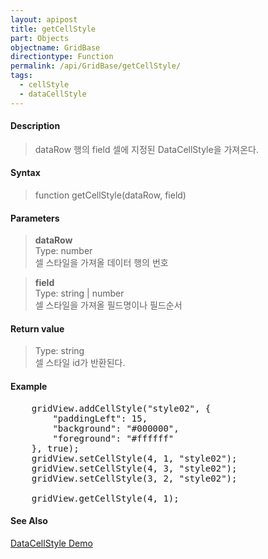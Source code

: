 ```yaml
---
layout: apipost
title: getCellStyle
part: Objects
objectname: GridBase
directiontype: Function
permalink: /api/GridBase/getCellStyle/
tags:
  - cellStyle
  - dataCellStyle
---
```



#### Description

> dataRow 행의 field 셀에 지정된 DataCellStyle을 가져온다.   

#### Syntax

> function getCellStyle(dataRow, field)  

#### Parameters

> **dataRow**  
> Type: number  
> 셀 스타일을 가져올 데이터 행의 번호  

> **field**  
> Type: string \| number  
> 셀 스타일을 가져올 필드명이나 필드순서  

#### Return value

> Type: string  
> 셀 스타일 id가 반환된다.  

#### Example

<pre class="prettyprint">
    gridView.addCellStyle("style02", {
        "paddingLeft": 15,
        "background": "#000000",
        "foreground": "#ffffff"
    }, true);
    gridView.setCellStyle(4, 1, "style02");
    gridView.setCellStyle(4, 3, "style02");
    gridView.setCellStyle(3, 2, "style02");

    gridView.getCellStyle(4, 1);
</pre>

#### See Also
[DataCellStyle Demo](http://demo.realgrid.com/Demo/DataCellStyleConcept)
